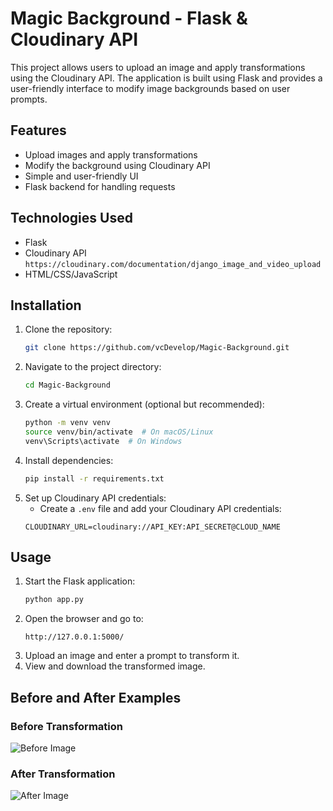 # Magic Background - Flask & Cloudinary API

This project allows users to upload an image and apply transformations using the Cloudinary API. The application is built using Flask and provides a user-friendly interface to modify image backgrounds based on user prompts.

## Features
- Upload images and apply transformations
- Modify the background using Cloudinary API
- Simple and user-friendly UI
- Flask backend for handling requests

## Technologies Used
- Flask
- Cloudinary API ```https://cloudinary.com/documentation/django_image_and_video_upload```
- HTML/CSS/JavaScript

## Installation

1. Clone the repository:
   ```bash
   git clone https://github.com/vcDevelop/Magic-Background.git
   ```
2. Navigate to the project directory:
   ```bash
   cd Magic-Background
   ```
3. Create a virtual environment (optional but recommended):
   ```bash
   python -m venv venv
   source venv/bin/activate  # On macOS/Linux
   venv\Scripts\activate  # On Windows
   ```
4. Install dependencies:
   ```bash
   pip install -r requirements.txt
   ```
5. Set up Cloudinary API credentials:
   - Create a `.env` file and add your Cloudinary API credentials:
   ```env
   CLOUDINARY_URL=cloudinary://API_KEY:API_SECRET@CLOUD_NAME
   ```

## Usage

1. Start the Flask application:
   ```bash
   python app.py
   ```
2. Open the browser and go to:
   ```
   http://127.0.0.1:5000/
   ```
3. Upload an image and enter a prompt to transform it.
4. View and download the transformed image.

## Before and After Examples

### Before Transformation
![Before Image]([https://raw.githubusercontent.com/vcDevelop/Magic-Background/main/path/to/before_image.jpg](https://ibb.co/hxJWVdzG))

### After Transformation
![After Image](https://raw.githubusercontent.com/vcDevelop/Magic-Background/main/path/to/after_image.jpg)
